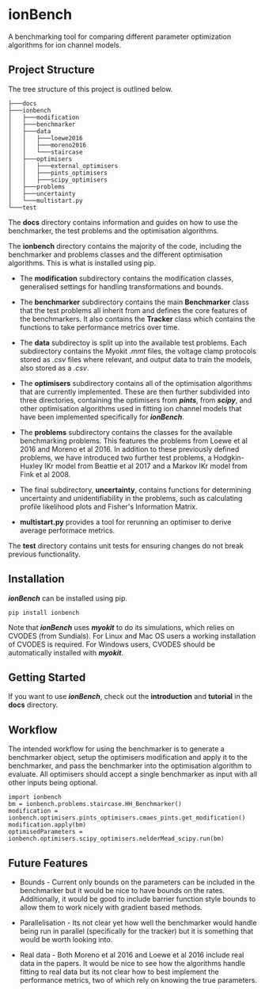 # ionBench
A benchmarking tool for comparing different parameter optimization algorithms for ion channel models.

## Project Structure
The tree structure of this project is outlined below. 
```
├───docs
├───ionbench
│   ├───modification
│   ├───benchmarker
│   ├───data
│   │   ├───loewe2016
│   │   ├───moreno2016
│   │   └───staircase
│   ├───optimisers
│   │   ├───external_optimisers
│   │   ├───pints_optimisers
│   │   ├───scipy_optimisers
│   ├───problems
│   ├───uncertainty
│   └───multistart.py
└───test
```

The __docs__ directory contains information and guides on how to use the benchmarker, the test problems and the optimisation algorithms. 

The __ionbench__ directory contains the majority of the code, including the benchmarker and problems classes and the different optimisation algorithms. This is what is installed using pip.

* The __modification__ subdirectory contains the modification classes, generalised settings for handling transformations and bounds. 

* The __benchmarker__ subdirectory contains the main __Benchmarker__ class that the test problems all inherit from and defines the core features of the benchmarkers. It also contains the __Tracker__ class which contains the functions to take performance metrics over time.

* The __data__ subdirectoy is split up into the available test problems. Each subdirectory contains the Myokit *.mmt* files, the voltage clamp protocols stored as *.csv* files where relevant, and output data to train the models, also stored as a *.csv*.

* The __optimisers__ subdirectory contains all of the optimisation algorithms that are currently implemented. These are then further subdivided into three directories, containing the optimisers from ***pints***, from ***scipy***, and other optimisation algorithms used in fitting ion channel models that have been implemented specifically for ***ionBench***.

* The __problems__ subdirectory contains the classes for the available benchmarking problems. This features the problems from Loewe et al 2016 and Moreno et al 2016. In addition to these previously defined problems, we have introduced two further test problems, a Hodgkin-Huxley IKr model from Beattie et al 2017 and a Markov IKr model from Fink et al 2008. 

* The final subdirectory, __uncertainty__, contains functions for determining uncertainty and unidentifiability in the problems, such as calculating profile likelihood plots and Fisher's Information Matrix.

* __multistart.py__ provides a tool for rerunning an optimiser to derive average performace metrics.

The __test__ directory contains unit tests for ensuring changes do not break previous functionality.

## Installation
***ionBench*** can be installed using pip.

```pip install ionbench```

Note that ***ionBench*** uses ***myokit*** to do its simulations, which relies on CVODES (from Sundials). For Linux and Mac OS users a working installation of CVODES is required. For Windows users, CVODES should be automatically installed with ***myokit***.

## Getting Started
If you want to use ***ionBench***, check out the __introduction__ and __tutorial__ in the __docs__ directory.

## Workflow
The intended workflow for using the benchmarker is to generate a benchmarker object, setup the optimisers modification and apply it to the benchmarker, and pass the benchmarker into the optimisation algorithm to evaluate. All optimisers should accept a single benchmarker as input with all other inputs being optional. 
```
import ionbench
bm = ionbench.problems.staircase.HH_Benchmarker()
modification = ionbench.optimisers.pints_optimisers.cmaes_pints.get_modification()
modification.apply(bm)
optimisedParameters = ionbench.optimisers.scipy_optimisers.nelderMead_scipy.run(bm)
```

## Future Features
* Bounds - Current only bounds on the parameters can be included in the benchmarker but it would be nice to have bounds on the rates. Additionally, it would be good to include barrier function style bounds to allow them to work nicely with gradient based methods.

* Parallelisation - Its not clear yet how well the benchmarker would handle being run in parallel (specifically for the tracker) but it is something that would be worth looking into.

* Real data - Both Moreno et al 2016 and Loewe et al 2016 include real data in the papers. It would be nice to see how the algorithms handle fitting to real data but its not clear how to best implement the performance metrics, two of which rely on knowing the true parameters.
